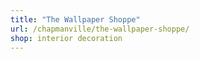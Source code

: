```yaml
---
title: "The Wallpaper Shoppe"
url: /chapmanville/the-wallpaper-shoppe/
shop: interior decoration
---
```

